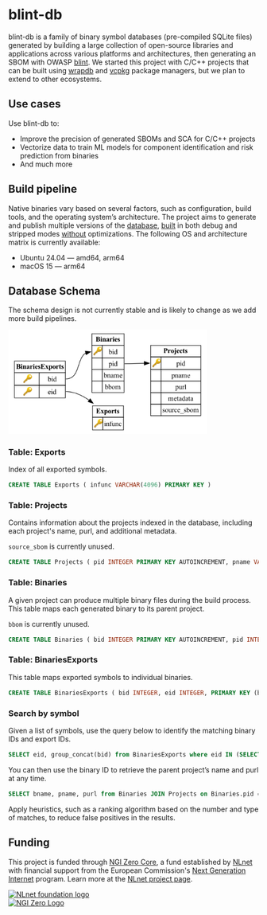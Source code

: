 <!--
SPDX-FileCopyrightText: AppThreat <cloud@appthreat.com>

SPDX-License-Identifier: MIT
-->

# blint-db

blint-db is a family of binary symbol databases (pre-compiled SQLite files) generated by building a large collection of open-source libraries and applications across various platforms and architectures, then generating an SBOM with OWASP [blint](https://github.com/owasp-dep-scan/blint). We started this project with C/C++ projects that can be built using [wrapdb](https://github.com/mesonbuild/wrapdb) and [vcpkg](https://github.com/microsoft/vcpkg) package managers, but we plan to extend to other ecosystems.

## Use cases

Use blint-db to:

- Improve the precision of generated SBOMs and SCA for C/C++ projects
- Vectorize data to train ML models for component identification and risk prediction from binaries
- And much more

## Build pipeline

Native binaries vary based on several factors, such as configuration, build tools, and the operating system’s architecture. The project aims to generate and publish multiple versions of the [database](https://github.com/orgs/AppThreat/packages?repo_name=blint-db), [built](https://github.com/AppThreat/blint-db/blob/21a16bf87a62a137405901c37955d95883388201/blint_db/handlers/language_handlers/meson_handler.py#L40) in both debug and stripped modes [without](https://github.com/AppThreat/blint-db/blob/21a16bf87a62a137405901c37955d95883388201/blint_db/handlers/language_handlers/vcpkg_handler.py#L89) optimizations. The following OS and architecture matrix is currently available:

- Ubuntu 24.04 — amd64, arm64
- macOS 15 — arm64

## Database Schema

The schema design is not currently stable and is likely to change as we add more build pipelines.

<img src="./docs/schema.png" alt="Blint DB schema" width="400" />

### Table: Exports

Index of all exported symbols.

```sql
CREATE TABLE Exports ( infunc VARCHAR(4096) PRIMARY KEY )
```

### Table: Projects

Contains information about the projects indexed in the database, including each project's name, purl, and additional metadata.

`source_sbom` is currently unused.

```sql
CREATE TABLE Projects ( pid INTEGER PRIMARY KEY AUTOINCREMENT, pname VARCHAR(255) UNIQUE, purl TEXT UNIQUE, metadata BLOB, source_sbom BLOB )
```

### Table: Binaries

A given project can produce multiple binary files during the build process. This table maps each generated binary to its parent project.

`bbom` is currently unused.

```sql
CREATE TABLE Binaries ( bid INTEGER PRIMARY KEY AUTOINCREMENT, pid INTEGER, bname VARCHAR(500), bbom BLOB, FOREIGN KEY (pid) REFERENCES Projects(pid) )
```

### Table: BinariesExports

This table maps exported symbols to individual binaries.

```sql
CREATE TABLE BinariesExports ( bid INTEGER, eid INTEGER, PRIMARY KEY (bid, eid), FOREIGN KEY (bid) REFERENCES Binaries(bid), FOREIGN KEY (eid) REFERENCES Exports(eid) )
```

### Search by symbol

Given a list of symbols, use the query below to identify the matching binary IDs and export IDs.

```sql
SELECT eid, group_concat(bid) from BinariesExports where eid IN (SELECT rowid from Exports where infunc IN ({symbols_list})) group by eid
```

You can then use the binary ID to retrieve the parent project’s name and purl at any time.

```sql
SELECT bname, pname, purl from Binaries JOIN Projects on Binaries.pid = Projects.pid WHERE Binaries.bid = ?
```

Apply heuristics, such as a ranking algorithm based on the number and type of matches, to reduce false positives in the results.

## Funding

This project is funded through [NGI Zero Core](https://nlnet.nl/core), a fund established by [NLnet](https://nlnet.nl) with financial support from the European Commission's [Next Generation Internet](https://ngi.eu) program. Learn more at the [NLnet project page](https://nlnet.nl/project/OWASP-dep-scan).

[<img src="https://nlnet.nl/logo/banner.png" alt="NLnet foundation logo" width="20%" />](https://nlnet.nl)  
[<img src="https://nlnet.nl/image/logos/NGI0_tag.svg" alt="NGI Zero Logo" width="20%" />](https://nlnet.nl/core)

